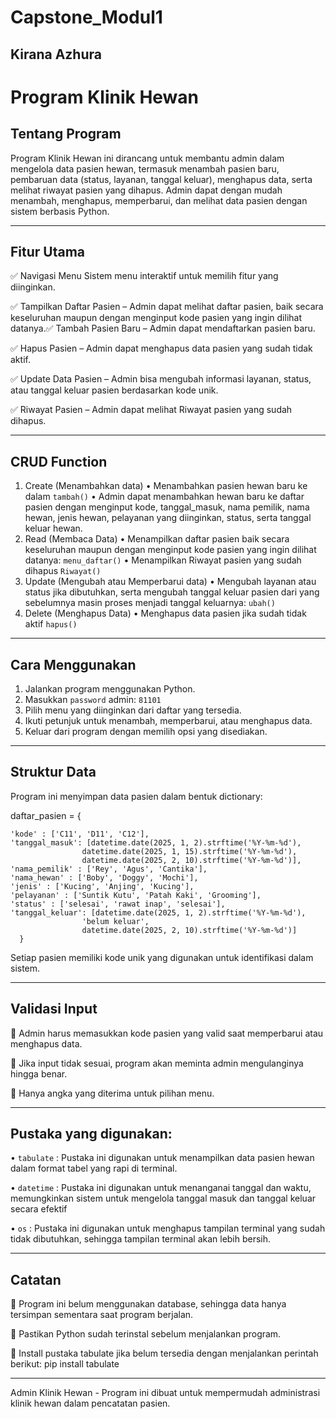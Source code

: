 # Capstone_Modul1
## Kirana Azhura

 # Program Klinik Hewan
## Tentang Program
Program Klinik Hewan ini dirancang untuk membantu admin dalam mengelola data pasien hewan, termasuk menambah pasien baru, pembaruan data (status, layanan, tanggal keluar), menghapus data, serta melihat riwayat pasien yang dihapus. Admin dapat dengan mudah menambah, menghapus, memperbarui, dan melihat data pasien dengan sistem berbasis Python.
________________________________________
## Fitur Utama
✅ Navigasi Menu Sistem menu interaktif untuk memilih fitur yang diinginkan.

✅ Tampilkan Daftar Pasien – Admin dapat melihat daftar pasien, baik secara keseluruhan maupun dengan menginput kode pasien yang ingin dilihat datanya.✅ Tambah Pasien Baru – Admin dapat mendaftarkan pasien baru.

✅ Hapus Pasien – Admin dapat menghapus data pasien yang sudah tidak aktif.

✅ Update Data Pasien – Admin bisa mengubah informasi layanan, status, atau tanggal keluar pasien berdasarkan kode unik.

✅ Riwayat Pasien – Admin dapat melihat Riwayat pasien yang sudah dihapus.

________________________________________
## CRUD Function
1.	Create (Menambahkan data)
  •	Menambahkan pasien hewan baru ke dalam `tambah()`
  •	Admin dapat menambahkan hewan baru ke daftar pasien dengan menginput kode, tanggal_masuk, nama pemilik, nama hewan, jenis hewan, pelayanan yang diinginkan, status, serta tanggal keluar hewan.
2.	Read (Membaca Data)
  •	Menampilkan daftar pasien baik secara keseluruhan maupun dengan menginput kode pasien yang ingin dilihat datanya:  `menu_daftar()`
  •	Menampilkan Riwayat pasien yang sudah dihapus `Riwayat()`
3.	Update (Mengubah atau Memperbarui data)
  •	Mengubah layanan atau status jika dibutuhkan, serta mengubah tanggal keluar pasien dari yang sebelumnya masin proses menjadi tanggal keluarnya: `ubah()`
4.	Delete (Menghapus Data)
  •	Menghapus data pasien jika sudah tidak aktif `hapus()`
________________________________________
## Cara Menggunakan
1.	Jalankan program menggunakan Python.
2.	Masukkan `password` admin: `81101`
3.	Pilih menu yang diinginkan dari daftar yang tersedia.
4.	Ikuti petunjuk untuk menambah, memperbarui, atau menghapus data.
5.	Keluar dari program dengan memilih opsi yang disediakan.
________________________________________
## Struktur Data
Program ini menyimpan data pasien dalam bentuk dictionary:

daftar_pasien = {

    'kode' : ['C11', 'D11', 'C12'],
    'tanggal_masuk': [datetime.date(2025, 1, 2).strftime('%Y-%m-%d'),
                    datetime.date(2025, 1, 15).strftime('%Y-%m-%d'),
                    datetime.date(2025, 2, 10).strftime('%Y-%m-%d')],
    'nama_pemilik' : ['Rey', 'Agus', 'Cantika'],
    'nama_hewan' : ['Boby', 'Doggy', 'Mochi'],
    'jenis' : ['Kucing', 'Anjing', 'Kucing'],
    'pelayanan' : ['Suntik Kutu', 'Patah Kaki', 'Grooming'],
    'status' : ['selesai', 'rawat inap', 'selesai'],
    'tanggal_keluar': [datetime.date(2025, 1, 2).strftime('%Y-%m-%d'),
                    'belum keluar',
                    datetime.date(2025, 2, 10).strftime('%Y-%m-%d')]
      }
      
Setiap pasien memiliki kode unik yang digunakan untuk identifikasi dalam sistem.

________________________________________
## Validasi Input
🔹 Admin harus memasukkan kode pasien yang valid saat memperbarui atau menghapus data.

🔹 Jika input tidak sesuai, program akan meminta admin mengulanginya hingga benar.

🔹 Hanya angka yang diterima untuk pilihan menu.
________________________________________
## Pustaka yang digunakan:
•	`tabulate` : Pustaka ini digunakan untuk menampilkan data pasien hewan dalam format tabel yang rapi di terminal.

•	`datetime` : Pustaka ini digunakan untuk menanganai tanggal dan waktu, memungkinkan sistem untuk mengelola tanggal masuk dan tanggal keluar secara efektif

•	`os`       : Pustaka ini digunakan untuk menghapus tampilan terminal yang sudah tidak dibutuhkan, sehingga tampilan terminal akan lebih bersih.
________________________________________
## Catatan
🔸 Program ini belum menggunakan database, sehingga data hanya tersimpan sementara saat program berjalan.

🔸 Pastikan Python sudah terinstal sebelum menjalankan program.

🔸 Install pustaka tabulate jika belum tersedia dengan menjalankan perintah berikut: pip install tabulate

________________________________________
Admin Klinik Hewan - Program ini dibuat untuk mempermudah administrasi klinik hewan dalam pencatatan pasien. 
